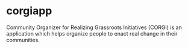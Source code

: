 # corgiapp
Community Organizer for Realizing Grassroots Initiatives (CORGI) is an application which helps organize people to enact real change in their communities.
